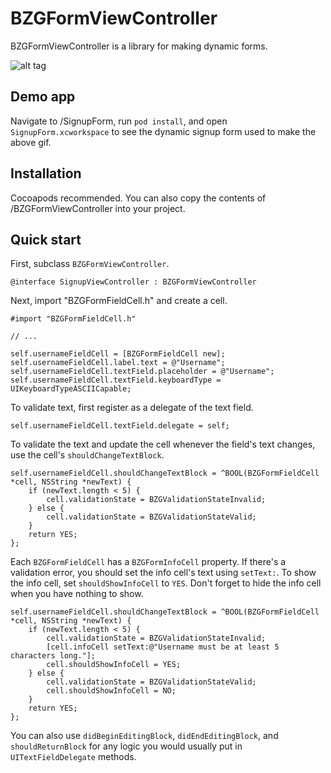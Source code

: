 BZGFormViewController
=====================

BZGFormViewController is a library for making dynamic forms.

![alt tag](https://raw.github.com/benzguo/BZGFormViewController/master/Screenshots/SignupForm.gif)

## Demo app
Navigate to /SignupForm, run `pod install`, and open `SignupForm.xcworkspace` to see the dynamic signup form used to make the above gif.

## Installation

Cocoapods recommended. You can also copy the contents of /BZGFormViewController into your project.

## Quick start

First, subclass `BZGFormViewController`.
```objc
@interface SignupViewController : BZGFormViewController
```
Next, import "BZGFormFieldCell.h" and create a cell.
```objc
#import "BZGFormFieldCell.h"

// ...

self.usernameFieldCell = [BZGFormFieldCell new];
self.usernameFieldCell.label.text = @"Username";
self.usernameFieldCell.textField.placeholder = @"Username";
self.usernameFieldCell.textField.keyboardType = UIKeyboardTypeASCIICapable;
```
To validate text, first register as a delegate of the text field.
```objc
self.usernameFieldCell.textField.delegate = self;
```
To validate the text and update the cell whenever the field's text changes, use the cell's `shouldChangeTextBlock`.
```objc
self.usernameFieldCell.shouldChangeTextBlock = ^BOOL(BZGFormFieldCell *cell, NSString *newText) {
    if (newText.length < 5) {
        cell.validationState = BZGValidationStateInvalid;
    } else {
        cell.validationState = BZGValidationStateValid;
    }
    return YES;
};
```
Each `BZGFormFieldCell` has a `BZGFormInfoCell` property. If there's a validation error, you should set the info cell's text using `setText:`. To show the info cell, set `shouldShowInfoCell` to `YES`. Don't forget to hide the info cell when you have nothing to show.
```objc
self.usernameFieldCell.shouldChangeTextBlock = ^BOOL(BZGFormFieldCell *cell, NSString *newText) {
    if (newText.length < 5) {
        cell.validationState = BZGValidationStateInvalid;
        [cell.infoCell setText:@"Username must be at least 5 characters long."];
        cell.shouldShowInfoCell = YES;
    } else {
        cell.validationState = BZGValidationStateValid;
        cell.shouldShowInfoCell = NO;
    }
    return YES;
};
```
You can also use `didBeginEditingBlock`, `didEndEditingBlock`, and `shouldReturnBlock` for any logic you would usually put in `UITextFieldDelegate` methods. 










